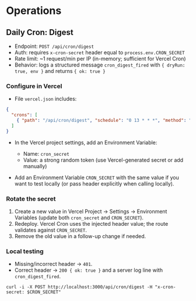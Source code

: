 # Operations

## Daily Cron: Digest

- Endpoint: `POST /api/cron/digest`
- Auth: requires `x-cron-secret` header equal to `process.env.CRON_SECRET`
- Rate limit: ~1 request/min per IP (in-memory; sufficient for Vercel Cron)
- Behavior: logs a structured message `cron_digest_fired` with `{ dryRun: true, env }` and returns `{ ok: true }`

### Configure in Vercel

- File `vercel.json` includes:

```json
{
  "crons": [
    { "path": "/api/cron/digest", "schedule": "0 13 * * *", "method": "POST", "headers": { "x-cron-secret": "@cron_secret" } }
  ]
}
```

- In the Vercel project settings, add an Environment Variable:
  - Name: `cron_secret`
  - Value: a strong random token (use Vercel-generated secret or add manually)

- Add an Environment Variable `CRON_SECRET` with the same value if you want to test locally (or pass header explicitly when calling locally).

### Rotate the secret

1. Create a new value in Vercel Project → Settings → Environment Variables (update both `cron_secret` and `CRON_SECRET`).
2. Redeploy. Vercel Cron uses the injected header value; the route validates against `CRON_SECRET`.
3. Remove the old value in a follow-up change if needed.

### Local testing

- Missing/incorrect header → `401`.
- Correct header → `200 { ok: true }` and a server log line with `cron_digest_fired`.

```
curl -i -X POST http://localhost:3000/api/cron/digest -H "x-cron-secret: $CRON_SECRET"
```
